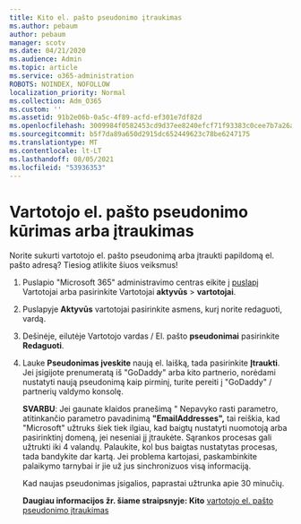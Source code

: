 ```yaml
---
title: Kito el. pašto pseudonimo įtraukimas
ms.author: pebaum
author: pebaum
manager: scotv
ms.date: 04/21/2020
ms.audience: Admin
ms.topic: article
ms.service: o365-administration
ROBOTS: NOINDEX, NOFOLLOW
localization_priority: Normal
ms.collection: Adm_O365
ms.custom: ''
ms.assetid: 91b2e06b-0a5c-4f89-acfd-ef301e7df82d
ms.openlocfilehash: 3009984f0582453cd9d37ee8240efcf71f93383c0cee7b7a26a629a963ba0091
ms.sourcegitcommit: b5f7da89a650d2915dc652449623c78be6247175
ms.translationtype: MT
ms.contentlocale: lt-LT
ms.lasthandoff: 08/05/2021
ms.locfileid: "53936353"
---
```

# <a name="create-or-add-an-email-alias-for-a-user"></a>Vartotojo el. pašto pseudonimo kūrimas arba įtraukimas

Norite sukurti vartotojo el. pašto pseudonimą arba įtraukti papildomą el. pašto adresą? Tiesiog atlikite šiuos veiksmus!
  
1. Puslapio "Microsoft 365" administravimo centras eikite į [puslapį](https://go.microsoft.com/fwlink/p/?linkid=834822) Vartotojai arba pasirinkite Vartotojai **aktyvūs**  >  **vartotojai**.
    
2. Puslapyje **Aktyvūs** vartotojai pasirinkite asmens, kurį norite redaguoti, vardą. 
    
3. Dešinėje, eilutėje Vartotojo vardas / El. pašto **pseudonimai** pasirinkite **Redaguoti**.
    
4. Lauke **Pseudonimas įveskite** naują el. laišką, tada pasirinkite **Įtraukti**. Jei įsigijote prenumeratą iš "GoDaddy" arba kito partnerio, norėdami nustatyti naują pseudonimą kaip pirminį, turite pereiti į "GoDaddy" / partnerių valdymo konsolę. 
    
    **SVARBU**: Jei gaunate klaidos pranešimą " Nepavyko rasti parametro, atitinkančio parametro pavadinimą **"EmailAddresses",** tai reiškia, kad "Microsoft" užtruks šiek tiek ilgiau, kad baigtų nustatyti nuomotoją arba pasirinktinį domeną, jei neseniai jį įtraukėte. Sąrankos procesas gali užtrukti iki 4 valandų. Palaukite, kol bus baigtas nustatytas procesas, tada bandykite dar kartą. Jei problema kartojasi, paskambinkite palaikymo tarnybai ir jie už jus sinchronizuos visą informaciją.
    
    Kad naujas pseudonimas įsigalios, paprastai užtrunka apie 30 minučių.
    
    **Daugiau informacijos žr. šiame straipsnyje: Kito** [vartotojo el. pašto pseudonimo įtraukimas](https://docs.microsoft.com/microsoft-365/admin/email/add-another-email-alias-for-a-user)
    

